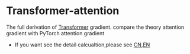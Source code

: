# Transformer-attention
The full derivation of [Transformer](https://arxiv.org/abs/1706.03762) gradient.
compare the theory attention gradient with PyTorch attention gradient

- If you want see the detail calcualtion,please see [CN](https://zhuanlan.zhihu.com/p/562061005),[EN](https://say-hello2y.github.io/2022-09-07/attention-gradient)
  
